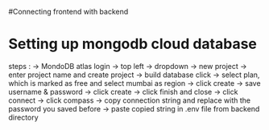 #Connecting frontend with backend 

# Setting up mongodb cloud database
steps :
-> MondoDB atlas login
-> top left -> dropdown -> new project
-> enter project name and create project
-> build database click
-> select plan, which is marked as free and select mumbai as region
-> click create
-> save username & password -> click create
-> click finish and close
-> click connect
-> click compass
-> copy connection string and replace <password> with the password you saved before
-> paste copied string in .env file from backend directory


